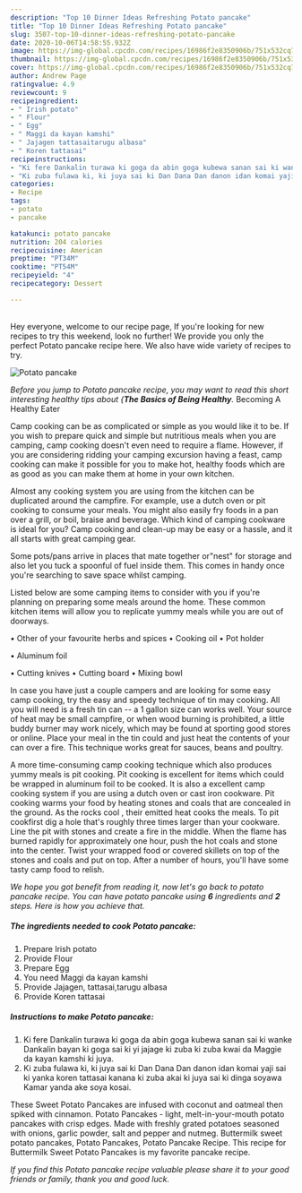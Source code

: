 ```yaml
---
description: "Top 10 Dinner Ideas Refreshing Potato pancake"
title: "Top 10 Dinner Ideas Refreshing Potato pancake"
slug: 3507-top-10-dinner-ideas-refreshing-potato-pancake
date: 2020-10-06T14:58:55.932Z
image: https://img-global.cpcdn.com/recipes/16986f2e8350906b/751x532cq70/potato-pancake-recipe-main-photo.jpg
thumbnail: https://img-global.cpcdn.com/recipes/16986f2e8350906b/751x532cq70/potato-pancake-recipe-main-photo.jpg
cover: https://img-global.cpcdn.com/recipes/16986f2e8350906b/751x532cq70/potato-pancake-recipe-main-photo.jpg
author: Andrew Page
ratingvalue: 4.9
reviewcount: 9
recipeingredient:
- " Irish potato"
- " Flour"
- " Egg"
- " Maggi da kayan kamshi"
- " Jajagen tattasaitarugu albasa"
- " Koren tattasai"
recipeinstructions:
- "Ki fere Dankalin turawa ki goga da abin goga kubewa sanan sai ki wanke Dankalin bayan ki goga sai ki yi jajage ki zuba ki zuba kwai da Maggie da kayan kamshi ki juya."
- "Ki zuba fulawa ki, ki juya sai ki Dan Dana Dan danon idan komai yaji sai ki yanka koren tattasai kanana ki zuba akai ki juya sai ki dinga soyawa Kamar yanda ake soya kosai."
categories:
- Recipe
tags:
- potato
- pancake

katakunci: potato pancake 
nutrition: 204 calories
recipecuisine: American
preptime: "PT34M"
cooktime: "PT54M"
recipeyield: "4"
recipecategory: Dessert

---
```

<br>
Hey everyone, welcome to our recipe page, If you're looking for new recipes to try this weekend, look no further! We provide you only the perfect Potato pancake recipe here. We also have wide variety of recipes to try.
<br>


![Potato pancake](https://img-global.cpcdn.com/recipes/16986f2e8350906b/751x532cq70/potato-pancake-recipe-main-photo.jpg)

<i>Before you jump to Potato pancake recipe, you may want to read this short interesting healthy tips about {<strong>The Basics of Being Healthy</strong>.</i>
Becoming A Healthy Eater

    
Camp cooking can be as complicated or simple as you would like it to be. If you wish to prepare quick and simple but nutritious meals when you are camping, camp cooking doesn't even need to require a flame. However, if you are considering ridding your camping excursion having a feast, camp cooking can make it possible for you to make hot, healthy foods which are as good as you can make them at home in your own kitchen.

 Almost any cooking system you are using from the kitchen can be duplicated around the campfire. For example, use a dutch oven or pit cooking to consume your meals. You might also easily fry foods in a pan over a grill, or boil, braise and beverage. Which kind of camping cookware is ideal for you? Camp cooking and clean-up may be easy or a hassle, and it all starts with great camping gear.

Some pots/pans arrive in places that mate together or"nest" for storage and also let you tuck a spoonful of fuel inside them. This comes in handy once you're searching to save space whilst camping.

Listed below are some camping items to consider with you if you're planning on preparing some meals around the home. These common kitchen items will allow you to replicate yummy meals while you are out of doorways.


• Other of your favourite herbs and spices
• Cooking oil
• Pot holder

• Aluminum foil

• Cutting knives
• Cutting board
• Mixing bowl


In case you have just a couple campers and are looking for some easy camp cooking, try the easy and speedy technique of tin may cooking. All you will need is a fresh tin can -- a 1 gallon size can works well. Your source of heat may be small campfire, or when wood burning is prohibited, a little buddy burner may work nicely, which may be found at sporting good stores or online. Place your meal in the tin could and just heat the contents of your can over a fire.  This technique works great for sauces, beans and poultry.

A more time-consuming camp cooking technique which also produces yummy meals is pit cooking. Pit cooking is excellent for items which could be wrapped in aluminum foil to be cooked.  It is also a excellent camp cooking system if you are using a dutch oven or cast iron cookware. Pit cooking warms your food by heating stones and coals that are concealed in the ground. As the rocks cool , their emitted heat cooks the meals. To pit cookfirst dig a hole that's roughly three times larger than your cookware. Line the pit with stones and create a fire in the middle. When the flame has burned rapidly for approximately one hour, push the hot coals and stone into the center. Twist your wrapped food or covered skillets on top of the stones and coals and put on top. After a number of hours, you'll have some tasty camp food to relish.


<i>We hope you got benefit from reading it, now let's go back to potato pancake recipe. You can have potato pancake using <strong>6</strong> ingredients and <strong>2</strong> steps. Here is how you achieve that.
</i>

##### The ingredients needed to cook Potato pancake:

1. Prepare  Irish potato
1. Provide  Flour
1. Prepare  Egg
1. You need  Maggi da kayan kamshi
1. Provide  Jajagen, tattasai,tarugu albasa
1. Provide  Koren tattasai


##### Instructions to make Potato pancake:

1. Ki fere Dankalin turawa ki goga da abin goga kubewa sanan sai ki wanke Dankalin bayan ki goga sai ki yi jajage ki zuba ki zuba kwai da Maggie da kayan kamshi ki juya.
1. Ki zuba fulawa ki, ki juya sai ki Dan Dana Dan danon idan komai yaji sai ki yanka koren tattasai kanana ki zuba akai ki juya sai ki dinga soyawa Kamar yanda ake soya kosai.


These Sweet Potato Pancakes are infused with coconut and oatmeal then spiked with cinnamon. Potato Pancakes - light, melt-in-your-mouth potato pancakes with crisp edges. Made with freshly grated potatoes seasoned with onions, garlic powder, salt and pepper and nutmeg. Buttermilk sweet potato pancakes, Potato Pancakes, Potato Pancake Recipe. This recipe for Buttermilk Sweet Potato Pancakes is my favorite pancake recipe. 

<i>If you find this Potato pancake recipe valuable please share it to your good friends or family, thank you and good luck.</i>
